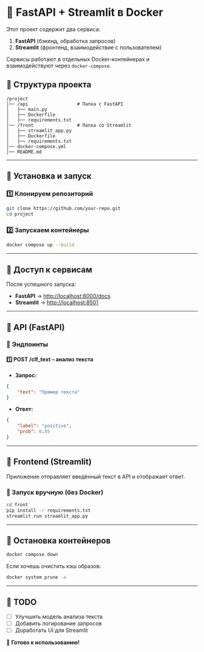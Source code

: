 # 🚀 FastAPI + Streamlit в Docker

Этот проект содержит два сервиса:
1. **FastAPI** (бэкенд, обработка запросов)
2. **Streamlit** (фронтенд, взаимодействие с пользователем)

Сервисы работают в отдельных Docker-контейнерах и взаимодействуют через `docker-compose`.

## 📂 Структура проекта
```
/project
│── /api                  # Папка с FastAPI
│   ├── main.py
│   ├── Dockerfile
│   ├── requirements.txt
│── /front                # Папка со Streamlit
│   ├── streamlit_app.py
│   ├── Dockerfile
│   ├── requirements.txt
│── docker-compose.yml
│── README.md
```

---

## 🔧 Установка и запуск

### 1️⃣ Клонируем репозиторий
```sh
git clone https://github.com/your-repo.git
cd project
```

### 2️⃣ Запускаем контейнеры
```sh
docker compose up --build
```

---

## 🔹 Доступ к сервисам
После успешного запуска:
- **FastAPI** → [http://localhost:8000/docs](http://localhost:8000/docs)
- **Streamlit** → [http://localhost:8501](http://localhost:8501)

---

## 📌 API (FastAPI)

### 🔹 Эндпоинты

#### 1️⃣ **POST /clf_text** – анализ текста
- **Запрос:**
```json
{
    "text": "Пример текста"
}
```
- **Ответ:**
```json
{
    "label": "positive",
    "prob": 0.85
}
```

---

## 🎨 Frontend (Streamlit)
Приложение отправляет введённый текст в API и отображает ответ.

### 🔹 Запуск вручную (без Docker)
```sh
cd front
pip install -r requirements.txt
streamlit run streamlit_app.py
```

---

## 🛑 Остановка контейнеров
```sh
docker compose down
```

Если хочешь очистить кэш образов:
```sh
docker system prune -a
```

---

## 📝 TODO
- [ ] Улучшить модель анализа текста
- [ ] Добавить логирование запросов
- [ ] Доработать UI для Streamlit

🚀 **Готово к использованию!**
